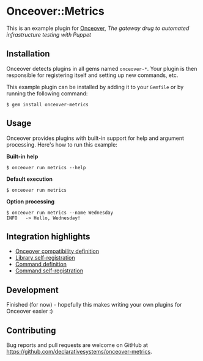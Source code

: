 # Onceover::Metrics

This is an example plugin for [Onceover](https://github.com/dylanratcliffe/onceover), _The gateway drug to automated infrastructure testing with Puppet_

## Installation

Onceover detects plugins in all gems named `onceover-*`.  Your plugin is then responsible for registering itself and setting up new commands, etc.

This example plugin can be installed by adding it to your `Gemfile` or by running the following command:

```shell
$ gem install onceover-metrics
```

## Usage
Onceover provides plugins with built-in support for help and argument processing.  Here's how to run this example:

**Built-in help**

```shell
$ onceover run metrics --help
```

**Default execution**

```shell
$ onceover run metrics
```

**Option processing**

```shell
$ onceover run metrics --name Wednesday
INFO   -> Hello, Wednesday!
```

## Integration highlights
* [Onceover compatibility definition](https://github.com/declarativesystems/onceover-metrics/blob/master/onceover-metrics.gemspec#L27)
* [Library self-registration](https://github.com/declarativesystems/onceover-metrics/blob/master/lib/onceover/metrics.rb#L2)
* [Command definition](https://github.com/declarativesystems/onceover-metrics/blob/master/lib/onceover/metrics/cli.rb#L9)
* [Command self-registration](https://github.com/declarativesystems/onceover-metrics/blob/master/lib/onceover/metrics/cli.rb#L34)


## Development

Finished (for now) - hopefully this makes writing your own plugins for Onceover easier :)

## Contributing

Bug reports and pull requests are welcome on GitHub at https://github.com/declarativesystems/onceover-metrics.
